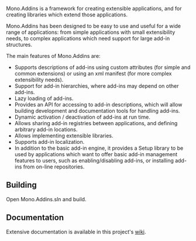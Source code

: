 Mono.Addins is a framework for creating extensible applications, and for creating libraries which extend those applications.

Mono.Addins has been designed to be easy to use and useful for a wide range of applications: from simple applications with small extensibility needs, to complex applications which need support for large add-in structures.

The main features of Mono.Addins are:

* Supports descriptions of add-ins using custom attributes (for simple and common extensions) or using an xml manifest (for more complex extensibility needs).
* Support for add-in hierarchies, where add-ins may depend on other add-ins.
* Lazy loading of add-ins.
* Provides an API for accessing to add-in descriptions, which will allow building development and documentation tools for handling add-ins.
* Dynamic activation / deactivation of add-ins at run time.
* Allows sharing add-in registries between applications, and defining arbitrary add-in locations.
* Allows implementing extensible libraries.
* Supports add-in localization.
* In addition to the basic add-in engine, it provides a Setup library to be used by applications which want to offer basic add-in management features to users, such as enabling/disabling add-ins, or installing add-ins from on-line repositories.

## Building

Open Mono.Addins.sln and build.

## Documentation

Extensive documentation is available in this project's [wiki](https://github.com/mono/mono-addins/wiki).
